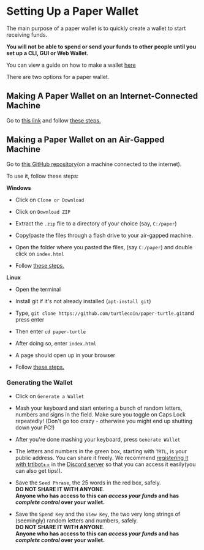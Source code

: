 # Setting Up a Paper Wallet

The main purpose of a paper wallet is to quickly create a wallet to start receiving funds.

**You will not be able to spend or send your funds to other people until you set up a CLI, GUI or Web Wallet.**

You can view a guide on how to make a wallet [here](Making-a-Wallet)

There are two options for a paper wallet.

## Making A Paper Wallet on an Internet-Connected Machine

Go to [this link](https://turtlecoin.lol/wallet) and follow [these steps.](#generating-the-wallet)

## Making a Paper Wallet on an Air-Gapped Machine

Go to [this GitHub repository](https://github.com/turtlecoin/paper-turtle)(on a machine connected to the internet).

To use it, follow these steps:

**Windows**
  - Click on `Clone or Download`

  - Click on `Download ZIP`

  - Extract the `.zip` file to a directory of your choice (say, `C:/paper`)

  - Copy/paste the files through a flash drive to your air-gapped machine.

  - Open the folder where you pasted the files, (say `C:/paper`) and double click on `index.html`

  - Follow [these steps.](#generating-the-wallet)

**Linux**
  - Open the terminal

  -  Install git if it's not already installed (`apt-install git`)

  - Type, `git clone https://github.com/turtlecoin/paper-turtle.git`and press enter

  - Then enter `cd paper-turtle`

  - After doing so, enter `index.html`

  - A page should open up in your browser

  - Follow [these steps.](#generating-the-wallet)

### Generating the Wallet

- Click on `Generate a Wallet`

- Mash your keyboard and start entering a bunch of random letters, numbers and signs in the field. Make sure you toggle on Caps Lock repeatedly! (Don't go too crazy - otherwise you might end up shutting down your PC!)

- After you're done mashing your keyboard, press `Generate Wallet`

- The letters and numbers in the green box, starting with `TRTL`, is your public address. You can share it freely. We recommend [registering it with trtlbot++](Using-trtlbot-plus-plus#registering-your-wallet) in the [Discord server](http://chat.turtlecoin.lol/) so that you can access it easily(you can also get tips!).

- Save the `Seed Phrase`, the 25 words in the red box, safely.  
**DO NOT SHARE IT WITH ANYONE**.  
**Anyone who has access to this can *access your funds* and has *complete control* over your wallet.**

- Save the `Spend Key` and the `View Key`, the two very long strings of (seemingly) random letters and numbers, safely.  
**DO NOT SHARE IT WITH ANYONE**.  
**Anyone who has access to this can *access your funds* and has *complete control* over your wallet.**
